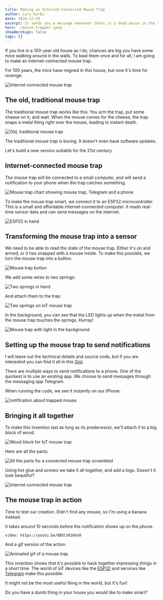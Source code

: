 ```yaml
---
title: Making an Internet-Connected Mouse Trap
author: Lars Karbo
date: 2020-12-29
excerpt: It sends you a message whenever there is a dead mouse in the trap.
hero: ./mouse_trapper.jpeg
showHeroSign: false
tags: []
---
```


If you live in a 100-year old house as I do, chances are big you have some mice walking around in the walls. To beat them once and for all, I am going to make an internet-connected mouse trap.

For 100 years, the mice have reigned in this house, but now it's time for revenge.

![Internet connected mouse trap](./mouse_trapper.jpeg)

## The old, traditional mouse trap

The traditional mouse trap works like this: You arm the trap, put some cheese on it, and wait. When the mouse comes for the cheese, the trap snaps a metal thing right over the mouse, leading to instant death.

![Old, traditional mouse trap](./traditional-mouse-trap.png)

The traditional mouse trap is boring. It doesn't even have software updates.

Let's build a new version suitable for the 21st century.

## Internet-connected mouse trap

The mouse trap will be connected to a small computer, and will send a notification to your phone when the trap catches something.

![Mouse trap chart showing mouse trap, Telegram and a phone](./mouse-trap-telegram-phone.png)

To make the mouse trap smart, we connect it to an ESP32 microcontroller. This is a small and affordable internet-connected computer. It reads real-time sensor data and can send messages on the internet.

![ESP32 in hand](./esp32-in-hand.png)


## Transforming the mouse trap into a sensor

We need to be able to read the state of the mouse trap. Either it's on and armed, or it has snapped with a mouse inside. To make this possible, we turn the mouse trap into a button.

![Mouse trap button](./mouse-trap-button.png)

We add some wires to two springs:

![Two springs in hand](./springs.jpg)

And attach them to the trap:

![Two springs on IoT mouse trap](./mouse-trap-with-springs.jpg)

In the background, you can see that the LED lights up when the metal from the mouse trap touches the springs. Hurray!

![Mouse trap with light in the background](./mouse-trap-light-background.jpg)


## Setting up the mouse trap to send notifications

I will leave out the technical details and source code, but if you are interested you can find it all in this [Gist](https://gist.github.com/larskarbo/cb198a3465246d7c9d7f6cee2004ab9a).

There are multiple ways to send notifications to a phone. One of the quickest is to use an existing app. We choose to send messages through the messaging app Telegram.

When running the code, we see it instantly on our iPhone:

![notification about trapped mouse](./notification.png)

## Bringing it all together

To make this invention last as long as its predecessor, we'll attach it to a big block of wood.

![Wood block for IoT mouse trap](wood-block.jpg)

Here are all the parts:

![All the parts for a connected mouse trap scrambled](./parts.jpg)


Using hot glue and screws we take it all together, and add a logo. Doesn't it look beautiful?

![Internet connected mouse trap](./mouse_trapper.jpeg)


## The mouse trap in action

Time to test our creation. Didn't find any mouse, so I'm using a banana instead.

It takes around 10 seconds before the notification shows up on the phone.

`video: https://youtu.be/8B5CsR2bGn0`

And a gif version of the action.

![Animated gif of a mouse trap](mouse-trap-gif.gif)

This invention shows that it's possible to hack together impressing things in a short time. The world of IoT devices like the [ESP32](https://www.espressif.com/en/products/modules/esp-wroom-32/overview) and services like [Telegram](https://telegram.org/) make this possible.

It might not be the most useful thing in the world, but it's fun!

Do you have a dumb thing in your house you would like to make smart?